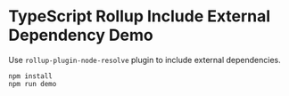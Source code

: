 TypeScript Rollup Include External Dependency Demo
==================================================

Use `rollup-plugin-node-resolve` plugin to include external dependencies.

```
npm install
npm run demo
```

